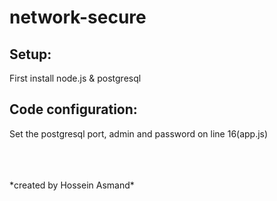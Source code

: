 # network-secure

## Setup:
First install node.js & postgresql 
## Code configuration:
Set the postgresql port, admin and password on line 16(app.js)

<br>
<br>
<br>
*created by Hossein Asmand*
